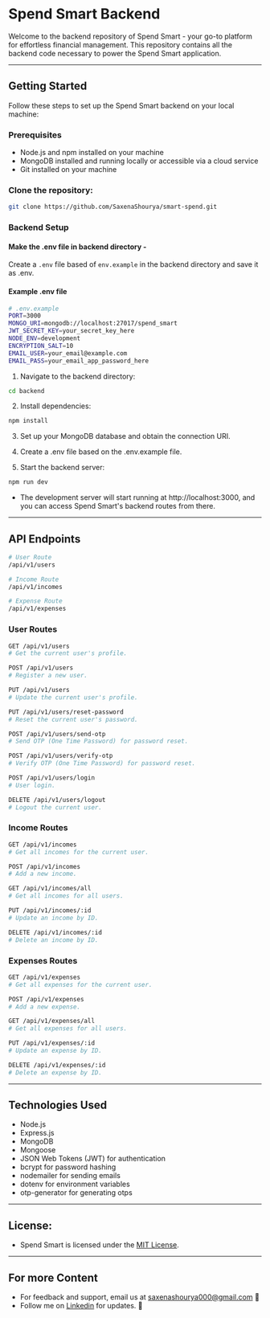 # Spend Smart Backend

Welcome to the backend repository of Spend Smart - your go-to platform for effortless financial management. This repository contains all the backend code necessary to power the Spend Smart application.

<hr/>

## Getting Started

Follow these steps to set up the Spend Smart backend on your local machine:

### Prerequisites

- Node.js and npm installed on your machine
- MongoDB installed and running locally or accessible via a cloud service
- Git installed on your machine

### Clone the repository:

```bash
git clone https://github.com/SaxenaShourya/smart-spend.git
```

### Backend Setup

#### Make the .env file in backend directory -

Create a `.env` file based of `env.example` in the backend directory and save it as .env.

#### Example .env file

```bash
# .env.example
PORT=3000
MONGO_URI=mongodb://localhost:27017/spend_smart
JWT_SECRET_KEY=your_secret_key_here
NODE_ENV=development
ENCRYPTION_SALT=10
EMAIL_USER=your_email@example.com
EMAIL_PASS=your_email_app_password_here
```

1. Navigate to the backend directory:

```bash
cd backend
```

2. Install dependencies:

```bash
npm install
```

3. Set up your MongoDB database and obtain the connection URI.

4. Create a .env file based on the .env.example file.

5. Start the backend server:

```bash
npm run dev
```

- The development server will start running at http://localhost:3000, and you can access Spend Smart's backend routes from there.

<hr/>

## API Endpoints

```bash
# User Route
/api/v1/users
```

```bash
# Income Route
/api/v1/incomes
```

```bash
# Expense Route
/api/v1/expenses
```

### User Routes

```bash
GET /api/v1/users
# Get the current user's profile.
```

```bash
POST /api/v1/users
# Register a new user.
```

```bash
PUT /api/v1/users
# Update the current user's profile.
```

```bash
PUT /api/v1/users/reset-password
# Reset the current user's password.
```

```bash
POST /api/v1/users/send-otp
# Send OTP (One Time Password) for password reset.
```

```bash
POST /api/v1/users/verify-otp
# Verify OTP (One Time Password) for password reset.
```

```bash
POST /api/v1/users/login
# User login.
```

```bash
DELETE /api/v1/users/logout
# Logout the current user.
```

### Income Routes

```bash
GET /api/v1/incomes
# Get all incomes for the current user.
```

```bash
POST /api/v1/incomes
# Add a new income.
```

```bash
GET /api/v1/incomes/all
# Get all incomes for all users.
```

```bash
PUT /api/v1/incomes/:id
# Update an income by ID.
```

```bash
DELETE /api/v1/incomes/:id
# Delete an income by ID.
```

### Expenses Routes

```bash
GET /api/v1/expenses
# Get all expenses for the current user.
```

```bash
POST /api/v1/expenses
# Add a new expense.
```

```bash
GET /api/v1/expenses/all
# Get all expenses for all users.
```

```bash
PUT /api/v1/expenses/:id
# Update an expense by ID.
```

```bash
DELETE /api/v1/expenses/:id
# Delete an expense by ID.
```

<hr/>

## Technologies Used

- Node.js
- Express.js
- MongoDB
- Mongoose
- JSON Web Tokens (JWT) for authentication
- bcrypt for password hashing
- nodemailer for sending emails
- dotenv for environment variables
- otp-generator for generating otps

<hr/>

## License:

- Spend Smart is licensed under the [MIT License](../LICENSE).

<hr/>

## For more Content

- For feedback and support, email us at saxenashourya000@gmail.com 📧
- Follow me on [Linkedin](https://www.linkedin.com/in/shouryasaxena) for updates. 🔗
